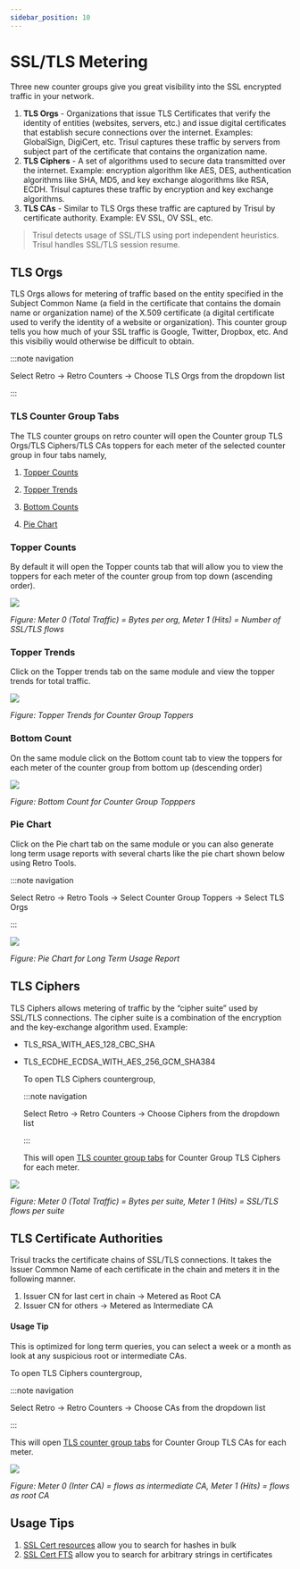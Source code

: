 ```yaml
---
sidebar_position: 10
---
```


# SSL/TLS Metering

Three new counter groups give you great visibility into the SSL
encrypted traffic in your network.

1. **TLS Orgs** - Organizations that issue TLS Certificates that verify the identity of entities (websites, servers, etc.) and issue digital certificates that establish secure connections over the internet. Examples: GlobalSign, DigiCert, etc. Trisul captures these traffic by servers from subject part of the certificate that contains the organization name.
2. **TLS Ciphers** - A set of algorithms used to secure data transmitted over the internet. Example: encryption algorithm like AES, DES, authentication algorithms like SHA, MD5, and key exchange alogorithms like RSA, ECDH. Trisul captures these traffic by encryption and key exchange algorithms.
3. **TLS CAs** - Similar to TLS Orgs these traffic are captured by Trisul by certificate authority. Example: EV SSL, OV SSL, etc.

> Trisul detects usage of SSL/TLS using port independent heuristics.  
> Trisul handles SSL/TLS session resume.

## TLS Orgs

TLS Orgs allows for metering of traffic based on the entity specified in the Subject Common Name (a field in the certificate that contains the domain name or organization name) of the X.509 certificate (a digital certificate used to verify the identity of a website or organization). This counter group tells you how much of your SSL traffic is Google, Twitter, Dropbox, etc. And this visibiliy would otherwise be difficult to obtain.

:::note navigation

Select Retro -> Retro Counters -> Choose TLS Orgs from the dropdown
list

:::

### TLS Counter Group Tabs

The TLS counter groups on retro counter will open the Counter group TLS Orgs/TLS Ciphers/TLS CAs toppers for each meter of the selected counter group in four tabs namely,

1) [Topper Counts](/docs/ug/cg/ssl#topper-counts)

2) [Topper Trends](/docs/ug/cg/ssl#topper-trends)

3) [Bottom Counts](/docs/ug/cg/ssl#bottom-count)

4) [Pie Chart](/docs/ug/cg/ssl#pie-chart)

### Topper Counts

By default it will open the Topper counts tab that will allow you to view the toppers for each meter of the counter group from top down (ascending order).

![](images/tlsorgs.png)

*Figure: Meter 0 (Total Traffic) = Bytes per org, Meter 1 (Hits) = Number of
SSL/TLS flows*

### Topper Trends

Click on the Topper trends tab on the same module and view the topper trends for total traffic.

![](images/toppertrenstls.png)

*Figure: Topper Trends for Counter Group Toppers*

### Bottom Count

On the same module click on the Bottom count tab to view the toppers for each meter of the counter group from bottom up (descending order)

![](images/bottomcounttls.png)

*Figure: Bottom Count for Counter Group Topppers*

### Pie Chart

Click on the Pie chart tab on the same module or you can also generate long term usage reports with several charts like the pie chart shown below using Retro Tools.

:::note navigation

Select Retro -> Retro Tools -> Select Counter Group Toppers -> Select
TLS Orgs

:::

![](images/tlspiechart.png)

*Figure: Pie Chart for Long Term Usage Report*

## TLS Ciphers

TLS Ciphers allows metering of traffic by the “cipher suite” used by SSL/TLS connections. The cipher suite is a combination of the encryption and the key-exchange
algorithm used. Example: 

- TLS_RSA_WITH_AES_128_CBC_SHA

- TLS_ECDHE_ECDSA_WITH_AES_256_GCM_SHA384
  
  To open TLS Ciphers countergroup,
  
  :::note navigation
  
  Select Retro -> Retro Counters -> Choose Ciphers from the dropdown
  list
  
  :::
  
  This will open [TLS counter group tabs](/docs/ug/cg/ssl#tls-counter-group-tabs) for Counter Group TLS Ciphers for each meter.

![](images/tlsciphers.png)

*Figure: Meter 0 (Total Traffic) = Bytes per suite, Meter 1 (Hits) = SSL/TLS
flows per suite*

## TLS Certificate Authorities

Trisul tracks the certificate chains of SSL/TLS connections. It takes the
Issuer Common Name of each certificate in the chain and meters it in the
following manner.

1. Issuer CN for last cert in chain -> Metered as Root CA
2. Issuer CN for others -> Metered as Intermediate CA

#### Usage Tip

This is optimized for long term queries, you can select a week or a
month as look at any suspicious root or intermediate CAs.

To open TLS Ciphers countergroup,

:::note navigation

Select Retro -> Retro Counters -> Choose CAs from the dropdown
list

:::

This will open [TLS counter group tabs](/docs/ug/cg/ssl#tls-counter-group-tabs) for Counter Group TLS CAs for each meter.

![](images/tlsca.png)

*Figure: Meter 0 (Inter CA) = flows as intermediate CA, Meter 1 (Hits) = flows as
root CA*

## Usage Tips

1. [SSL Cert resources](/docs/ug/resources/sslcerts) allow you to search for hashes in bulk
2. [SSL Cert FTS](/docs/ug/resources/ftsssl) allow you to search for arbitrary strings in certificates
